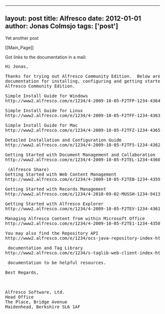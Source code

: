 
---
layout: post
title: Alfresco
date: 2012-01-01
author: Jonas Colmsjo
tags: ['post']
---

Yet another post





[[Main_Page]]

Got links to the documentation in a mail:

<pre>
Hi Jonas,

Thanks for trying out Alfresco Community Edition.  Below are links to the
documentation for installing, configuring and getting started with
Alfresco Community Edition.

Simple Install Guide for Windows
http://www2.alfresco.com/e/1234/4-2009-10-05-F2TFP-1234-43641-/MUSW3/286023304

Simple Install Guide for Linux
http://www2.alfresco.com/e/1234/4-2009-10-05-F2TFF-1234-43631-/MUSWN/286023304

Simple Install Guide for Mac
http://www2.alfresco.com/e/1234/4-2009-10-05-F2TFZ-1234-43651-/MUSX7/286023304

Detailed Installation and Configuration Guide
http://www2.alfresco.com/e/1234/4-2009-10-05-F2TF5-1234-43621-/MUSXR/286023304

Getting Started with Document Management and Collaboration
http://www2.alfresco.com/e/1234/4-2009-10-05-F2TEL-1234-43601-/MUSYB/286023304

 (Alfresco Share)
Getting Started with Web Content Management
http://www2.alfresco.com/e/1234/4-2009-10-05-F2TEB-1234-43591-/MUSYV/286023304

Getting Started with Records Management
http://www2.alfresco.com/e/1234/4-2010-09-02-MUSSH-1234-94135-/MUSZF/286023304

Getting Started with Alfresco Explorer
http://www2.alfresco.com/e/1234/4-2009-10-05-F2TEV-1234-43611-/MUSZZ/286023304

Managing Alfresco Content from within Microsoft Office
http://www2.alfresco.com/e/1234/4-2009-10-05-F2TE1-1234-43581-/MUT0J/286023304

You may also find the Repository API
http://www2.alfresco.com/e/1234/ocs-java-repository-index-html/F2I65/286023304

 documentation and Tag Library
http://www2.alfresco.com/e/1234/s-taglib-web-client-index-html/F2I6P/286023304

 documentation to be helpful resources.

Best Regards,
  


Alfresco Software, Ltd.
Head Office
The Place, Bridge Avenue
Maidenhead, Berkshire SL6 1AF
</pre>
